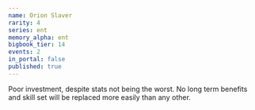 ```yaml
---
name: Orion Slaver
rarity: 4
series: ent
memory_alpha: ent
bigbook_tier: 14
events: 2
in_portal: false
published: true
---
```


Poor investment, despite stats not being the worst. No long term benefits and skill set will be replaced more easily than any other.
